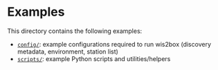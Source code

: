# Examples

This directory contains the following examples:

- [`config/`](config): example configurations required to run wis2box (discovery metadata, environment, station list)
- [`scripts/`](scripts): example Python scripts and utilities/helpers
